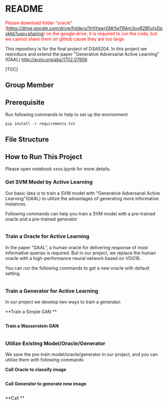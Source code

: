 # README

<font color="red">Please download folder "oracle"(https://drive.google.com/drive/folders/1IrhYawrGMr5eTRAm3oyR2B5ylyDpxkkk?usp=sharing) on the google drive, it is required to run the code, but we cannot share them on github cause they are too large</font>

This repository is for the final project of DSA5204.  In this project we reproduce and extend the paper "Generative Adversarial Active Learning"(GAAL) http://arxiv.org/abs/1702.07956

[TOC] 

## Group Member

## Prerequisite

Run following commands to help to set up the environment

```python
pip install -r requirements.txt
```

## File Structure



## How to Run This Project

Please open notebook xxxx.ipynb for more details.

### Get SVM Model by Active Learning 

Our basic idea is to train a SVM model with "Generative Adversarial Active Learning"(GAAL) to utilize the advantages of generating more informative instances. 

Following commands can help you train a SVM model with a pre-trained oracle and a pre-trained generator

```python

```

### Train a Oracle for Active Learning

In the paper "GAAL", a human oracle for delivering response of most informative queries is required. But in our project, we replace the human oracle with a high-performance neural network based on VGG16.

You can run the following commands to get a new oracle with default setting.

```python

```

### Train a Generator for Active Learning

In our project we develop two ways to train a generator.

**Train a Simple GAN **

```python
```

**Train a Wasserstein GAN**

```python
```

### Utilize Existing Model/Oracle/Generator

We save the pre-train model/oracle/generator in our project, and you can utilize them with following commands

**Call Oracle to classify image**

```python
```

**Call Generator to generate new image**

```python

```

**Call **

